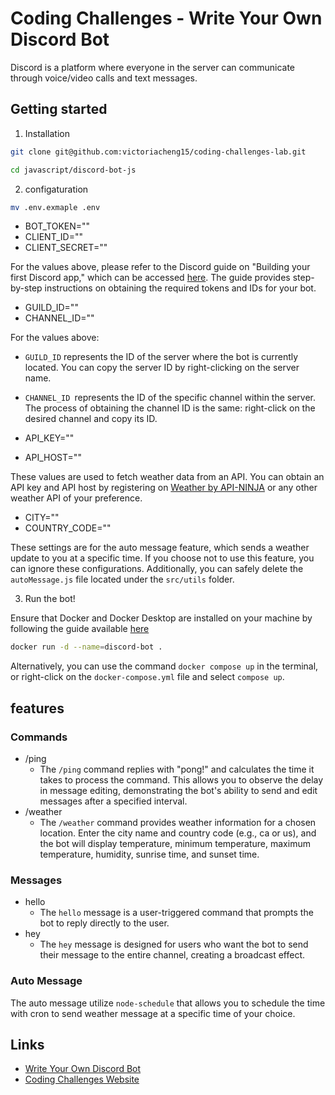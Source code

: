 # Coding Challenges - Write Your Own Discord Bot

Discord is a platform where everyone in the server can communicate through voice/video calls and text messages.

## Getting started

1. Installation

```bash
git clone git@github.com:victoriacheng15/coding-challenges-lab.git

cd javascript/discord-bot-js
```

2. configaturation

```bash
mv .env.exmaple .env
```

- BOT_TOKEN=""
- CLIENT_ID=""
- CLIENT_SECRET=""

For the values above, please refer to the Discord guide on "Building your first Discord app," which can be accessed [here](https://discord.com/developers/docs/getting-started). The guide provides step-by-step instructions on obtaining the required tokens and IDs for your bot.

- GUILD_ID=""
- CHANNEL_ID=""

For the values above:
- `GUILD_ID` represents the ID of the server where the bot is currently located. You can copy the server ID by right-clicking on the server name.
- `CHANNEL_ID `represents the ID of the specific channel within the server. The process of obtaining the channel ID is the same: right-click on the desired channel and copy its ID.

- API_KEY=""
- API_HOST=""

These values are used to fetch weather data from an API. You can obtain an API key and API host by registering on [Weather by API-NINJA](https://rapidapi.com/apininjas/api/weather-by-api-ninjas/) or any other weather API of your preference.

- CITY=""
- COUNTRY_CODE=""

These settings are for the auto message feature, which sends a weather update to you at a specific time. If you choose not to use this feature, you can ignore these configurations. Additionally, you can safely delete the `autoMessage.js` file located under the `src/utils` folder.

3. Run the bot!

Ensure that Docker and Docker Desktop are installed on your machine by following the guide available [here](https://docs.docker.com/desktop/)

```bash
docker run -d --name=discord-bot .
```

Alternatively, you can use the command `docker compose up` in the terminal, or right-click on the `docker-compose.yml` file and select `compose up`.

## features

### Commands

- /ping
   -  The `/ping` command replies with "pong!" and calculates the time it takes to process the command. This allows you to observe the delay in message editing, demonstrating the bot's ability to send and edit messages after a specified interval.
- /weather
   - The `/weather` command provides weather information for a chosen location. Enter the city name and country code (e.g., ca or us), and the bot will display temperature, minimum temperature, maximum temperature, humidity, sunrise time, and sunset time.

### Messages

- hello
  - The `hello` message is a user-triggered command that prompts the bot to reply directly to the user.
- hey
  - The `hey` message is designed for users who want the bot to send their message to the entire channel, creating a broadcast effect.

### Auto Message

The auto message utilize `node-schedule` that allows you to schedule the time with cron to send weather message at a specific time of your choice.

## Links

- [Write Your Own Discord Bot](https://codingchallenges.fyi/challenges/challenge-discord)
- [Coding Challenges Website](https://codingchallenges.fyi)